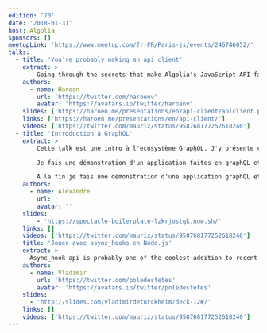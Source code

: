 ```yaml
---
edition: '70'
date: '2018-01-31'
host: Algolia
sponsors: []
meetupLink: 'https://www.meetup.com/fr-FR/Paris-js/events/246746052/'
talks:
  - title: 'You’re probably making an api client'
    extract: >
        Going through the secrets that make Algolia's JavaScript API fast in a hands-on way.
    authors:
      - name: Haroen
        url: 'https://twitter.com/haroenv'
        avatar: 'https://avatars.io/twitter/haroenv'
    slides: ['https://haroen.me/presentations/en/api-client/apiclient.pdf']
    links: ['https://haroen.me/presentations/en/api-client/']
    videos: ['https://twitter.com/mauriz/status/958768177252618240']
  - title: 'Introduction à GraphQL'
    extract: >
        Cette talk est une intro à l'ecosystème GraphQL. J'y présente ce qu'est graphQL, les bases du language et des queries. J'explique le type system graphQL et ces avantages.

        Je fais une démonstration d'un application faites en graphQL et je décris les librairies et outils pour commencer à faire du graphQL côté server ou client.

        A la fin je fais une démonstration d'une application graphQL et un code walkthrough.
    authors:
      - name: Alexandre
        url: ''
        avatar: ''
    slides:
        - 'https://spectacle-boilerplate-lzkrjostgk.now.sh/'
    links: []
    videos: ['https://twitter.com/mauriz/status/958768177252618240']
  - title: 'Jouer avec async_hooks en Node.js'
    extract: >
      Async_hook api is probably one of the coolest addition to recent Node.js. Why ? Also, What can we build with it ?
    authors:
      - name: Vladimir
        url: 'https://twitter.com/poledesfetes'
        avatar: 'https://avatars.io/twitter/poledesfetes'
    slides:
      - 'http://slides.com/vladimirdeturckheim/deck-12#/'
    links: []
    videos: ['https://twitter.com/mauriz/status/958768177252618240']
---
```

